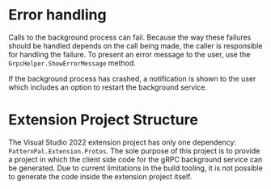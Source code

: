# Error handling

Calls to the background process can fail. Because the way these failures should be handled depends
on the call being made, the caller is responsible for handling the failure. To present an error
message to the user, use the `GrpcHelper.ShowErrorMessage` method.

If the background process has crashed, a notification is shown to the user which includes an option
to restart the background service.

# Extension Project Structure

The Visual Studio 2022 extension project has only one dependency: `PatternPal.Extension.Protos`. The
sole purpose of this project is to provide a project in which the client side code for the gRPC
background service can be generated. Due to current limitations in the build tooling, it is not
possible to generate the code inside the extension project itself.
